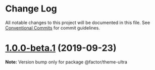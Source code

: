 # Change Log

All notable changes to this project will be documented in this file.
See [Conventional Commits](https://conventionalcommits.org) for commit guidelines.

# [1.0.0-beta.1](https://github.com/fiction-com/factor/compare/v1.0.0-beta.0...v1.0.0-beta.1) (2019-09-23)

**Note:** Version bump only for package @factor/theme-ultra
